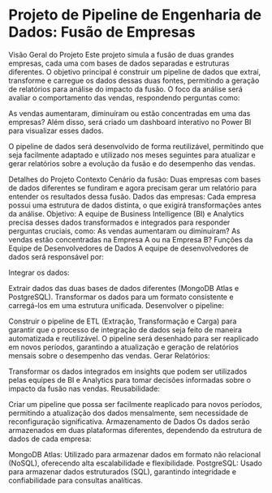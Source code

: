 # Projeto de Pipeline de Engenharia de Dados: Fusão de Empresas

Visão Geral do Projeto
Este projeto simula a fusão de duas grandes empresas, cada uma com bases de dados separadas e estruturas diferentes. O objetivo principal é construir um pipeline de dados que extraí, transforme e carregue os dados dessas duas fontes, permitindo a geração de relatórios para análise do impacto da fusão. O foco da análise será avaliar o comportamento das vendas, respondendo perguntas como:

As vendas aumentaram, diminuíram ou estão concentradas em uma das empresas?
Além disso, será criado um dashboard interativo no Power BI para visualizar esses dados.

O pipeline de dados será desenvolvido de forma reutilizável, permitindo que seja facilmente adaptado e utilizado nos meses seguintes para atualizar e gerar relatórios sobre a evolução da fusão e do desempenho das vendas.

Detalhes do Projeto
Contexto
Cenário da fusão: Duas empresas com bases de dados diferentes se fundiram e agora precisam gerar um relatório para entender os resultados dessa fusão.
Dados das empresas: Cada empresa possui uma estrutura de dados distinta, o que exigirá transformações antes da análise.
Objetivo: A equipe de Business Intelligence (BI) e Analytics precisa desses dados transformados e integrados para responder perguntas cruciais, como:
As vendas aumentaram ou diminuíram?
As vendas estão concentradas na Empresa A ou na Empresa B?
Funções da Equipe de Desenvolvedores de Dados
A equipe de desenvolvedores de dados será responsável por:

Integrar os dados:

Extrair dados das duas bases de dados diferentes (MongoDB Atlas e PostgreSQL).
Transformar os dados para um formato consistente e carregá-los em uma estrutura unificada.
Desenvolver o pipeline:

Construir o pipeline de ETL (Extração, Transformação e Carga) para garantir que o processo de integração de dados seja feito de maneira automatizada e reutilizável.
O pipeline será desenhado para ser reaplicado em novos períodos, garantindo a atualização e geração de relatórios mensais sobre o desempenho das vendas.
Gerar Relatórios:

Transformar os dados integrados em insights que podem ser utilizados pelas equipes de BI e Analytics para tomar decisões informadas sobre o impacto da fusão nas vendas.
Reusabilidade:

Criar um pipeline que possa ser facilmente reaplicado para novos períodos, permitindo a atualização dos dados mensalmente, sem necessidade de reconfiguração significativa.
Armazenamento de Dados
Os dados serão armazenados em duas plataformas diferentes, dependendo da estrutura de dados de cada empresa:

MongoDB Atlas: Utilizado para armazenar dados em formato não relacional (NoSQL), oferecendo alta escalabilidade e flexibilidade.
PostgreSQL: Usado para armazenar dados estruturados (SQL), garantindo integridade e confiabilidade para consultas analíticas.
